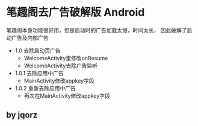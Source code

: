 # 笔趣阁去广告破解版 Android
笔趣阁本身功能很好用，但是启动时的广告加载太慢，时间太长，
因此破解了启动广告及内部广告

- 1.0 去除启动页广告 
  - WelcomeActivity里修改onResume
  - WelcomeActivity去除广告监听
- 1.0.1 去除应用中广告
  - MainActivity修改appkey字段
- 1.0.2 重新去除应用中广告
  - 再次在MainActivity修改appkey字段
  
  
  
  
## by jqorz